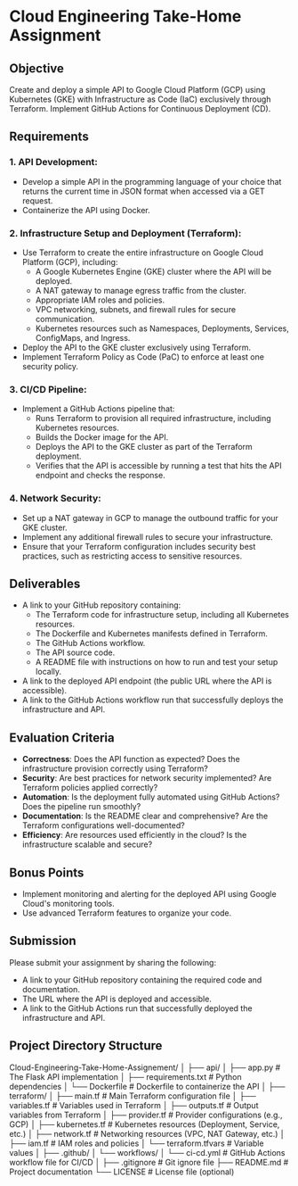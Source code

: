 # Cloud Engineering Take-Home Assignment

## Objective
Create and deploy a simple API to Google Cloud Platform (GCP) using Kubernetes (GKE) with Infrastructure as Code (IaC) exclusively through Terraform. Implement GitHub Actions for Continuous Deployment (CD).

## Requirements

### 1. API Development:
- Develop a simple API in the programming language of your choice that returns the current time in JSON format when accessed via a GET request.
- Containerize the API using Docker.

### 2. Infrastructure Setup and Deployment (Terraform):
- Use Terraform to create the entire infrastructure on Google Cloud Platform (GCP), including:
  - A Google Kubernetes Engine (GKE) cluster where the API will be deployed.
  - A NAT gateway to manage egress traffic from the cluster.
  - Appropriate IAM roles and policies.
  - VPC networking, subnets, and firewall rules for secure communication.
  - Kubernetes resources such as Namespaces, Deployments, Services, ConfigMaps, and Ingress.
- Deploy the API to the GKE cluster exclusively using Terraform.
- Implement Terraform Policy as Code (PaC) to enforce at least one security policy.

### 3. CI/CD Pipeline:
- Implement a GitHub Actions pipeline that:
  - Runs Terraform to provision all required infrastructure, including Kubernetes resources.
  - Builds the Docker image for the API.
  - Deploys the API to the GKE cluster as part of the Terraform deployment.
  - Verifies that the API is accessible by running a test that hits the API endpoint and checks the response.

### 4. Network Security:
- Set up a NAT gateway in GCP to manage the outbound traffic for your GKE cluster.
- Implement any additional firewall rules to secure your infrastructure.
- Ensure that your Terraform configuration includes security best practices, such as restricting access to sensitive resources.

## Deliverables
- A link to your GitHub repository containing:
  - The Terraform code for infrastructure setup, including all Kubernetes resources.
  - The Dockerfile and Kubernetes manifests defined in Terraform.
  - The GitHub Actions workflow.
  - The API source code.
  - A README file with instructions on how to run and test your setup locally.
- A link to the deployed API endpoint (the public URL where the API is accessible).
- A link to the GitHub Actions workflow run that successfully deploys the infrastructure and API.

## Evaluation Criteria
- **Correctness**: Does the API function as expected? Does the infrastructure provision correctly using Terraform?
- **Security**: Are best practices for network security implemented? Are Terraform policies applied correctly?
- **Automation**: Is the deployment fully automated using GitHub Actions? Does the pipeline run smoothly?
- **Documentation**: Is the README clear and comprehensive? Are the Terraform configurations well-documented?
- **Efficiency**: Are resources used efficiently in the cloud? Is the infrastructure scalable and secure?

## Bonus Points
- Implement monitoring and alerting for the deployed API using Google Cloud's monitoring tools.
- Use advanced Terraform features to organize your code.

## Submission
Please submit your assignment by sharing the following:
- A link to your GitHub repository containing the required code and documentation.
- The URL where the API is deployed and accessible.
- A link to the GitHub Actions run that successfully deployed the infrastructure and API.

## Project Directory Structure
Cloud-Engineering-Take-Home-Assignement/
│
├── api/
│   ├── app.py                  # The Flask API implementation
│   ├── requirements.txt        # Python dependencies
│   └── Dockerfile              # Dockerfile to containerize the API
│
├── terraform/
│   ├── main.tf                 # Main Terraform configuration file
│   ├── variables.tf            # Variables used in Terraform
│   ├── outputs.tf              # Output variables from Terraform
│   ├── provider.tf             # Provider configurations (e.g., GCP)
│   ├── kubernetes.tf           # Kubernetes resources (Deployment, Service, etc.)
│   ├── network.tf              # Networking resources (VPC, NAT Gateway, etc.)
│   ├── iam.tf                  # IAM roles and policies
│   └── terraform.tfvars        # Variable values
│
├── .github/
│   └── workflows/
│       └── ci-cd.yml           # GitHub Actions workflow file for CI/CD
│
├── .gitignore                  # Git ignore file
├── README.md                   # Project documentation
└── LICENSE                     # License file (optional)